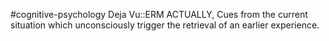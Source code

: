 #cognitive-psychology 
Deja Vu::ERM ACTUALLY, Cues from the current situation which unconsciously trigger the retrieval of an earlier experience.
<!--SR:!2024-04-09,3,250-->